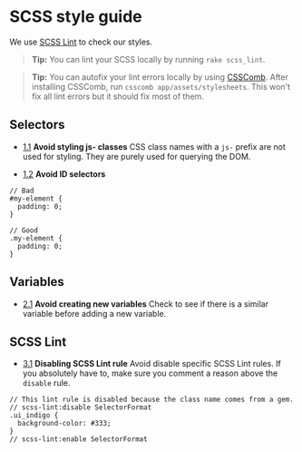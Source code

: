 # SCSS style guide

We use [SCSS Lint][scss-lint] to check our styles.

> **Tip:**
You can lint your SCSS locally by running `rake scss_lint`.

> **Tip:**
You can autofix your lint errors locally by using [CSSComb][cssComb]. After installing CSSComb, run `csscomb app/assets/stylesheets`. This won't fix all lint errors but it should fix most of them.

## Selectors

<a name="js-class"></a><a name="1.1"></a>
- [1.1](#js-class) **Avoid styling js- classes** CSS class names with a `js-` prefix are not used for styling. They are purely used for querying the DOM.


<a name="id-selectors"></a><a name="1.2"></a>
- [1.2](#id-selectors) **Avoid ID selectors**

```
// Bad
#my-element {
  padding: 0;
}

// Good
.my-element {
  padding: 0;
}
```

## Variables

<a name="new-variables"></a><a name="2.1"></a>
- [2.1](#new-variables) **Avoid creating new variables** Check to see if there is a similar variable before adding a new variable.

## SCSS Lint

<a name="disable-scss-lint"></a><a name="3.1"></a>
- [3.1](#disable-scss-lint) **Disabling SCSS Lint rule** Avoid disable specific SCSS Lint rules. If you absolutely have to, make sure you comment a reason above the `disable` rule.

```
// This lint rule is disabled because the class name comes from a gem.
// scss-lint:disable SelectorFormat
.ui_indigo {
  background-color: #333;
}
// scss-lint:enable SelectorFormat
```

[scss-lint]: https://github.com/brigade/scss-lint
[cssComb]: http://csscomb.com/
